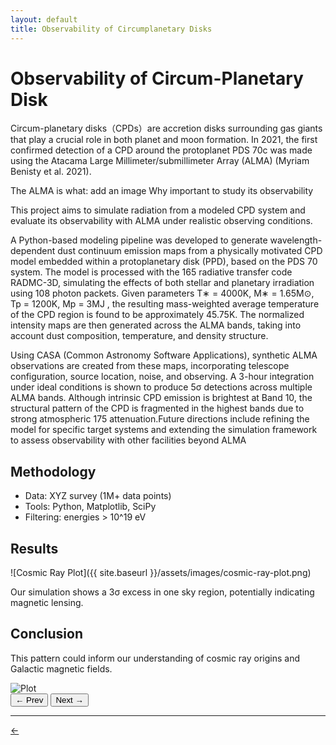 ```yaml
---
layout: default
title: Observability of Circumplanetary Disks
---
```





# Observability of Circum-Planetary Disk


Circum-planetary disks（CPDs）are accretion disks surrounding gas giants that play a crucial role in both planet and moon formation. 
In 2021, the first confirmed detection of a CPD around the protoplanet PDS 70c was made using the Atacama
Large Millimeter/submillimeter Array (ALMA) (Myriam Benisty et al. 2021). 

The ALMA is what: add an image 
Why important to study its observability 

This project aims to simulate radiation from a modeled CPD system and evaluate its observability with ALMA
under realistic observing conditions.


A Python-based modeling pipeline was developed to generate wavelength-dependent dust
continuum emission maps from a physically motivated CPD model embedded within a
protoplanetary disk (PPD), based on the PDS 70 system. The model is processed with the
165 radiative transfer code RADMC-3D, simulating the effects of both stellar and planetary
irradiation using 108 photon packets. Given parameters T∗ = 4000K, M∗ = 1.65M⊙,
Tp = 1200K, Mp = 3MJ , the resulting mass-weighted average temperature of the CPD region
is found to be approximately 45.75K. The normalized intensity maps are then generated across
the ALMA bands, taking into account dust composition, temperature, and density structure.

 
 Using CASA (Common Astronomy Software Applications), synthetic ALMA observations
are created from these maps, incorporating telescope configuration, source location, noise, and
observing. A 3-hour integration under ideal conditions is shown to produce 5σ detections
across multiple ALMA bands. Although intrinsic CPD emission is brightest at Band 10, the
structural pattern of the CPD is fragmented in the highest bands due to strong atmospheric
175 attenuation.Future directions include refining the model for specific target systems and extending
the simulation framework to assess observability with other facilities beyond ALMA

##  Methodology
- Data: XYZ survey (1M+ data points)
- Tools: Python, Matplotlib, SciPy
- Filtering: energies > 10^19 eV

## Results

![Cosmic Ray Plot]({{ site.baseurl }}/assets/images/cosmic-ray-plot.png)

Our simulation shows a 3σ excess in one sky region, potentially indicating magnetic lensing.

## Conclusion
This pattern could inform our understanding of cosmic ray origins and Galactic magnetic fields.


<div class="carousel">
  <img id="carousel-img" src="{{ site.baseurl }}/assets/images/CPD_images/band 1.png" alt="Plot" />
  <div class="carousel-buttons">
    <button onclick="prevSlide()">← Prev</button>
    <button onclick="nextSlide()">Next →</button>
  </div>
</div>

<script>
  const images = [
    "{{ site.baseurl }}/assets/images/CPD_images/band 1.png",
    "{{ site.baseurl }}/assets/images/CPD_images/band 3.png",
    "{{ site.baseurl }}/assets/images/CPD_images/band 4.png",
    "{{ site.baseurl }}/assets/images/CPD_images/band 5.png",
    "{{ site.baseurl }}/assets/images/CPD_images/band 6.png",
    "{{ site.baseurl }}/assets/images/CPD_images/band 7.png",
    "{{ site.baseurl }}/assets/images/CPD_images/band 8.png",
    "{{ site.baseurl }}/assets/images/CPD_images/band 9.png",
    "{{ site.baseurl }}/assets/images/CPD_images/band 10.png"
  ];

  let index = 0;
  const img = document.getElementById("carousel-img");

  function showImage(i) {
    img.src = images[i];
  }

  function nextSlide() {
    index = (index + 1) % images.length;
    showImage(index);
  }

  function prevSlide() {
    index = (index - 1 + images.length) % images.length;
    showImage(index);
  }
</script>



---

<a href="{{ site.baseurl }}/experience/" class="back-link">← </a>
